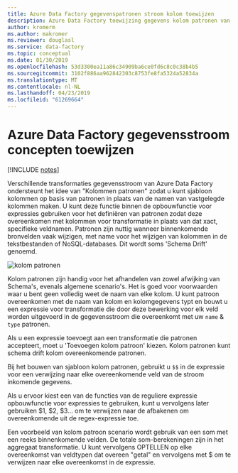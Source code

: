 ```yaml
---
title: Azure Data Factory gegevenspatronen stroom kolom toewijzen
description: Azure Data Factory toewijzing gegevens kolom patronen van verkeersstromen worden gebruikt om de patronen gegeneraliseerde sjabloon voor het transformeren van velden in een gegevensstroom ongeacht de metagegevens van het onderliggende schema te maken
author: kromerm
ms.author: makromer
ms.reviewer: douglasl
ms.service: data-factory
ms.topic: conceptual
ms.date: 01/30/2019
ms.openlocfilehash: 53d3300ea11a86c34909ba6ce0fd6c8c0c38b4b5
ms.sourcegitcommit: 3102f886aa962842303c8753fe8fa5324a52834a
ms.translationtype: MT
ms.contentlocale: nl-NL
ms.lasthandoff: 04/23/2019
ms.locfileid: "61269664"
---
```

# <a name="azure-data-factory-mapping-data-flow-concepts"></a>Azure Data Factory gegevensstroom concepten toewijzen

[!INCLUDE [notes](../../includes/data-factory-data-flow-preview.md)]

Verschillende transformaties gegevensstroom van Azure Data Factory ondersteunt het idee van "Kolommen patronen" zodat u kunt sjabloon kolommen op basis van patronen in plaats van de namen van vastgelegde kolommen maken. U kunt deze functie binnen de opbouwfunctie voor expressies gebruiken voor het definiëren van patronen zodat deze overeenkomen met kolommen voor transformatie in plaats van dat xact, specifieke veldnamen. Patronen zijn nuttig wanneer binnenkomende bronvelden vaak wijzigen, met name voor het wijzigen van kolommen in de tekstbestanden of NoSQL-databases. Dit wordt soms 'Schema Drift' genoemd.

![kolom patronen](media/data-flow/columnpattern2.png "kolom patronen")

Kolom patronen zijn handig voor het afhandelen van zowel afwijking van Schema's, evenals algemene scenario's. Het is goed voor voorwaarden waar u bent geen volledig weet de naam van elke kolom. U kunt patroon overeenkomen met de naam van kolom en kolomgegevens typt en bouwt u een expressie voor transformatie die door deze bewerking voor elk veld worden uitgevoerd in de gegevensstroom die overeenkomt met uw `name`  &  `type` patronen.

Als u een expressie toevoegt aan een transformatie die patronen accepteert, moet u 'Toevoegen kolom patroon' kiezen. Kolom patronen kunt schema drift kolom overeenkomende patronen.

Bij het bouwen van sjabloon kolom patronen, gebruikt u `$$` in de expressie voor een verwijzing naar elke overeenkomende veld van de stroom inkomende gegevens.

Als u ervoor kiest een van de functies van de reguliere expressie opbouwfunctie voor expressies te gebruiken, kunt u vervolgens later gebruiken $1, $2, $3... om te verwijzen naar de afbakenen om overeenkomende uit de regex-expressie toe.

Een voorbeeld van kolom patroon scenario wordt gebruik van een som met een reeks binnenkomende velden. De totale som-berekeningen zijn in het aggregaat transformatie. U kunt vervolgens OPTELLEN op elke overeenkomst van veldtypen dat overeen "getal" en vervolgens met $ om te verwijzen naar elke overeenkomst in de expressie.
